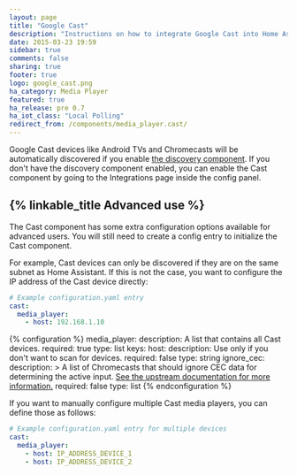 ```yaml
---
layout: page
title: "Google Cast"
description: "Instructions on how to integrate Google Cast into Home Assistant."
date: 2015-03-23 19:59
sidebar: true
comments: false
sharing: true
footer: true
logo: google_cast.png
ha_category: Media Player
featured: true
ha_release: pre 0.7
ha_iot_class: "Local Polling"
redirect_from: /components/media_player.cast/
---
```


Google Cast devices like Android TVs and Chromecasts will be automatically
discovered if you enable [the discovery component](/components/discovery/). If
you don't have the discovery component enabled, you can enable the Cast
component by going to the Integrations page inside the config panel.

## {% linkable_title Advanced use %}

The Cast component has some extra configuration options available for advanced
users. You will still need to create a config entry to initialize the Cast
component.

For example, Cast devices can only be discovered if they are on the same subnet
as Home Assistant. If this is not the case,
you want to configure the IP address of the Cast device directly:

```yaml
# Example configuration.yaml entry
cast:
  media_player:
    - host: 192.168.1.10
```

{% configuration %}
media_player:
  description: A list that contains all Cast devices.
  required: true
  type: list
  keys:
    host:
      description: Use only if you don't want to scan for devices.
      required: false
      type: string
    ignore_cec:
      description: >
        A list of Chromecasts that should ignore CEC data for determining the
        active input. [See the upstream documentation for more information.](https://github.com/balloob/pychromecast#ignoring-cec-data)
      required: false
      type: list
{% endconfiguration %}

If you want to manually configure multiple Cast media players, you can define
those as follows:

```yaml
# Example configuration.yaml entry for multiple devices
cast:
  media_player:
    - host: IP_ADDRESS_DEVICE_1
    - host: IP_ADDRESS_DEVICE_2
```
